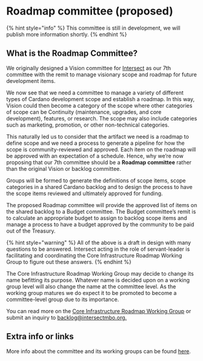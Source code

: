 # Roadmap committee (proposed)

{% hint style="info" %}
This committee is still in development, we will publish more information shortly.
{% endhint %}

## What is the Roadmap Committee?

We originally designed a Vision committee for [Intersect](https://docs.intersectmbo.org/) as our 7th committee with the remit to manage visionary scope and roadmap for future development items.

We now see that we need a committee to manage a variety of different types of Cardano development scope and establish a roadmap. In this way, Vision could then become a category of the scope where other categories of scope can be Continuity (maintenance, upgrades, and core development), features, or research. The scope may also include categories such as marketing, promotion, or other non-technical categories.

This naturally led us to consider that the artifact we need is a roadmap to define scope and we need a process to generate a pipeline for how the scope is community-reviewed and approved. Each item on the roadmap will be approved with an expectation of a schedule. Hence, why we’re now proposing that our 7th committee should be a **Roadmap committee** rather than the original Vision or backlog committee.&#x20;

Groups will be formed to generate the definitions of scope items, scope categories in a shared Cardano backlog and to design the process to have the scope items reviewed and ultimately approved for funding.

The proposed Roadmap committee will provide the approved list of items on the shared backlog to a Budget committee. The Budget committee’s remit is to calculate an appropriate budget to assign to backlog scope items and manage a process to have a budget approved by the community to be paid out of the Treasury.

{% hint style="warning" %}
All of the above is a draft in design with many questions to be answered. Intersect acting in the role of servant-leader is facilitating and coordinating the Core Infrastructure Roadmap Working Group to figure out these answers.
{% endhint %}

The Core Infrastructure Roadmap Working Group may decide to change its name befitting its purpose. Whatever name is decided upon on a working group level will also change the name at the committee level. As the working group matures we do expect it to be promoted to become a committee-level group due to its importance.

You can read more on the [Core Infrastructure Roadmap Working Group](working-group/core-infrastructure-roadmap-working-group/) or submit an inquiry to [backlog@intersectmbo.org.](mailto:backlog@intersectmbo.org)

## Extra info or links

More info about the committee and its working groups can be found [here](working-group/core-infrastructure-roadmap-working-group/).
